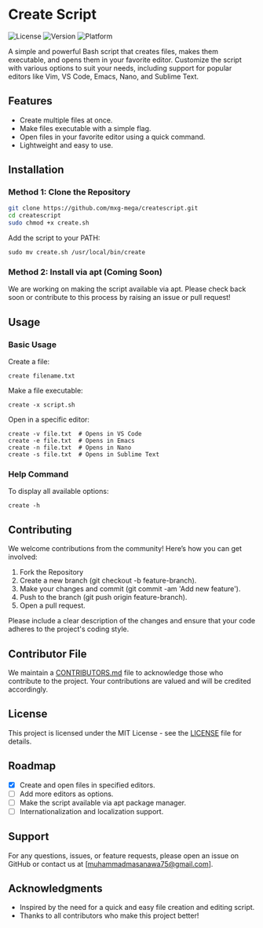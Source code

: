 # Create Script

![License](https://img.shields.io/github/license/yourusername/createscript)
![Version](https://img.shields.io/badge/version-1.0-blue)
![Platform](https://img.shields.io/badge/platform-Linux-blue)

A simple and powerful Bash script that creates files, makes them executable, and opens them in your favorite editor. Customize the script with various options to suit your needs, including support for popular editors like Vim, VS Code, Emacs, Nano, and Sublime Text.

## Features

- Create multiple files at once.
- Make files executable with a simple flag.
- Open files in your favorite editor using a quick command.
- Lightweight and easy to use.

## Installation

### Method 1: Clone the Repository

```bash
git clone https://github.com/mxg-mega/createscript.git
cd createscript
sudo chmod +x create.sh
```

Add the script to your PATH:
```
sudo mv create.sh /usr/local/bin/create
```

### Method 2: Install via apt (Coming Soon)

We are working on making the script available via apt. Please check back soon or contribute to this process by raising an issue or pull request!

## Usage

### Basic Usage
Create a file:
```
create filename.txt
```

Make a file executable:
```
create -x script.sh
```

Open in a specific editor:
```
create -v file.txt  # Opens in VS Code
create -e file.txt  # Opens in Emacs
create -n file.txt  # Opens in Nano
create -s file.txt  # Opens in Sublime Text
```

### Help Command

To display all available options:
```
create -h
```

## Contributing

We welcome contributions from the community! Here’s how you can get involved:
 1. Fork the Repository
 2. Create a new branch (git checkout -b feature-branch).
 3. Make your changes and commit (git commit -am 'Add new feature').
 4. Push to the branch (git push origin feature-branch).
 5. Open a pull request.

Please include a clear description of the changes and ensure that your code adheres to the project's coding style.

## Contributor File
We maintain a [CONTRIBUTORS.md](CONTRIBUTORS.md) file to acknowledge those who contribute to the project. Your contributions are valued and will be credited accordingly.

## License

This project is licensed under the MIT License - see the [LICENSE](LICENSE) file for details.

## Roadmap

- [x] Create and open files in specified editors.
- [ ] Add more editors as options.
- [ ] Make the script available via apt package manager.
- [ ] Internationalization and localization support.

## Support

For any questions, issues, or feature requests, please open an issue on GitHub or contact us at [muhammadmasanawa75@gmail.com].

## Acknowledgments

- Inspired by the need for a quick and easy file creation and editing script.
- Thanks to all contributors who make this project better!
